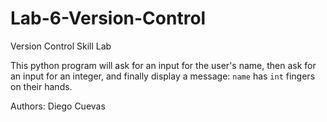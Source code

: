 # Lab-6-Version-Control
Version Control Skill Lab

This python program will ask for an input for the user's name, then ask for an input for an integer, 
and finally display a message: `name` has `int` fingers on their hands.

Authors:
Diego Cuevas